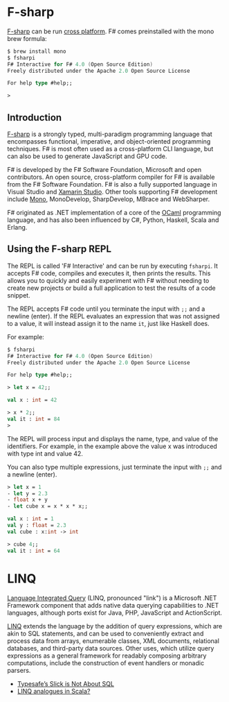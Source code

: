 # F-sharp
[F-sharp](https://en.wikipedia.org/wiki/F_Sharp_(programming_language)) can be run [cross platform](http://fsharp.org/guides/mac-linux-cross-platform/). F# comes preinstalled with the mono brew formula:

```fsharp
$ brew install mono
$ fsharpi
F# Interactive for F# 4.0 (Open Source Edition)
Freely distributed under the Apache 2.0 Open Source License

For help type #help;;

>
```

## Introduction
[F-sharp](https://en.wikipedia.org/wiki/F_Sharp_(programming_language)) is a strongly typed, multi-paradigm programming language that encompasses functional, imperative, and object-oriented programming techniques. F# is most often used as a cross-platform CLI language, but can also be used to generate JavaScript and GPU code.

F# is developed by the F# Software Foundation, Microsoft and open contributors. An open source, cross-platform compiler for F# is available from the F# Software Foundation. F# is also a fully supported language in Visual Studio and [Xamarin Studio](https://www.xamarin.com/studio). Other tools supporting F# development include [Mono](http://fsharp.org/use/mac/), MonoDevelop, SharpDevelop, MBrace and WebSharper.

F# originated as .NET implementation of a core of the [OCaml](https://en.wikipedia.org/wiki/OCaml) programming language, and has also been influenced by C#, Python, Haskell, Scala and Erlang.

## Using the F-sharp REPL
The REPL is called 'F# Interactive' and can be run by executing `fsharpi`.  It accepts F# code, compiles and executes it, then prints the results. This allows you to quickly and easily experiment with F# without needing to create new projects or build a full application to test the results of a code snippet. 

The REPL accepts F# code until you terminate the input with `;;` and a newline (enter). If the REPL evaluates an expression that was not assigned to a value, it will instead assign it to the name `it`, just like Haskell does. 

For example:

```fsharp
$ fsharpi
F# Interactive for F# 4.0 (Open Source Edition)
Freely distributed under the Apache 2.0 Open Source License

For help type #help;;

> let x = 42;;

val x : int = 42

> x * 2;;
val it : int = 84
>
```
The REPL will process input and displays the name, type, and value of the identifiers. For example, in the example above the value x was introduced with type int and value 42.

You can also type multiple expressions, just terminate the input with `;;` and a newline (enter).

```fsharp
> let x = 1
- let y = 2.3
- float x + y
- let cube x = x * x * x;;

val x : int = 1
val y : float = 2.3
val cube : x:int -> int

> cube 4;;
val it : int = 64
```

# LINQ
[Language Integrated Query](https://en.wikipedia.org/wiki/Language_Integrated_Query) (LINQ, pronounced "link") is a Microsoft .NET Framework component that adds native data querying capabilities to .NET languages, although ports exist for Java, PHP, JavaScript and ActionScript.

[LINQ](https://msdn.microsoft.com/en-us/library/bb397926.aspx) extends the language by the addition of query expressions, which are akin to SQL statements, and can be used to conveniently extract and process data from arrays, enumerable classes, XML documents, relational databases, and third-party data sources. Other uses, which utilize query expressions as a general framework for readably composing arbitrary computations, include the construction of event handlers or monadic parsers.

- [Typesafe’s Slick is Not About SQL](https://blog.jooq.org/2013/12/30/typesafes-slick-is-not-about-sql/)
- [LINQ analogues in Scala?](http://stackoverflow.com/questions/3785413/linq-analogues-in-scala)
